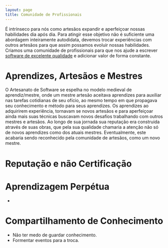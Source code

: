 ```yaml
---
layout: page
title: Comunidade de Profissionais
---
```


É intrínseco para nós como artesãos expandir e aperfeiçoar nossas habilidades dia após dia. Para atingir esse objetivo não é suficiente uma abordagem inteiramente autodidata, devemos trocar experiências com outros artesãos para que assim possamos evoluir nossas habilidades. Criamos uma comunidade de profissionais para que nos ajude a escrever [software de excelente qualidade](software-de-excelente-qualidade.html) e adicionar valor de forma constante.  

# Aprendizes, Artesãos e Mestres

O Artesanato de Software se espelha no modelo medieval de aprendiz/mestre, onde um mestre artesão aceitava aprendizes para auxiliar nas tarefas cotidianas de seu ofício, ao mesmo tempo em que propagava seu conhecimento e método para seus aprendizes. Os aprendizes ao adquirirem experiência, tornavam se novos artesãos e para aperfeiçoar ainda mais suas técnicas buscavam novos desafios trabalhando com outros mestres e artesãos. Ao longo de sua jornada sua reputação era construida através de suas obras, que pela sua qualidade chamaria a atenção não só de novos aprendizes como dos atuais mestres. Eventualmente, este acabaria sendo reconhecido pela comunidade de artesãos, como um novo mestre.

# Reputação e não Certificação

 

# Aprendizagem Perpétua

- 

# Compartilhamento de Conhecimento

- Não ter medo de guardar conhecimento.
- Formentar eventos para a troca.